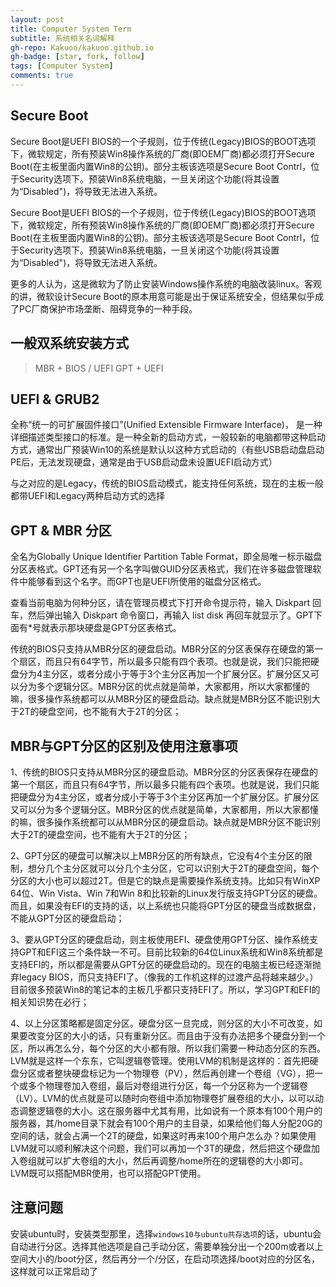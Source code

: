 ```yaml
---
layout: post
title: Computer System Term
subtitle: 系统相关名词解释
gh-repo: Kakuoo/kakuoo.github.io
gh-badge: [star, fork, follow]
tags: [Computer System]
comments: true
---
```



## Secure Boot

Secure Boot是UEFI BIOS的一个子规则，位于传统(Legacy)BIOS的BOOT选项下，微软规定，所有预装Win8操作系统的厂商(即OEM厂商)都必须打开Secure Boot(在主板里面内置Win8的公钥)。部分主板该选项是Secure Boot Contrl，位于Security选项下。预装Win8系统电脑，一旦关闭这个功能(将其设置为“Disabled")，将导致无法进入系统。

Secure Boot是UEFI BIOS的一个子规则，位于传统(Legacy)BIOS的BOOT选项下，微软规定，所有预装Win8操作系统的厂商(即OEM厂商)都必须打开Secure Boot(在主板里面内置Win8的公钥)。部分主板该选项是Secure Boot Contrl，位于Security选项下。预装Win8系统电脑，一旦关闭这个功能(将其设置为“Disabled")，将导致无法进入系统。

更多的人认为，这是微软为了防止安装Windows操作系统的电脑改装linux。客观的讲，微软设计Secure Boot的原本用意可能是出于保证系统安全，但结果似乎成了PC厂商保护市场垄断、阻碍竞争的一种手段。

## 一般双系统安装方式

> MBR + BIOS / UEFI
> GPT + UEFI

## UEFI & GRUB2

全称“统一的可扩展固件接口”(Unified Extensible Firmware Interface)， 是一种详细描述类型接口的标准。是一种全新的启动方式，一般较新的电脑都带这种启动方式，通常出厂预装Win10的系统是默认以这种方式启动的（有些USB启动盘启动PE后，无法发现硬盘，通常是由于USB启动盘未设置UEFI启动方式）

与之对应的是Legacy，传统的BIOS启动模式，能支持任何系统，现在的主板一般都带UEFI和Legacy两种启动方式的选择

## GPT & MBR 分区

全名为Globally Unique Identifier Partition Table Format，即全局唯一标示磁盘分区表格式。GPT还有另一个名字叫做GUID分区表格式，我们在许多磁盘管理软件中能够看到这个名字。而GPT也是UEFI所使用的磁盘分区格式。

查看当前电脑为何种分区，请在管理员模式下打开命令提示符，输入 Diskpart 回车，然后弹出输入 Diskpart 命令窗口，再输入 list disk 再回车就显示了。GPT下面有*号就表示那块硬盘是GPT分区表格式。

传统的BIOS只支持从MBR分区的硬盘启动。MBR分区的分区表保存在硬盘的第一个扇区，而且只有64字节，所以最多只能有四个表项。也就是说，我们只能把硬盘分为4主分区，或者分成小于等于3个主分区再加一个扩展分区。扩展分区又可以分为多个逻辑分区。MBR分区的优点就是简单，大家都用，所以大家都懂的嘛，很多操作系统都可以从MBR分区的硬盘启动。缺点就是MBR分区不能识别大于2T的硬盘空间，也不能有大于2T的分区；

## MBR与GPT分区的区别及使用注意事项

1、传统的BIOS只支持从MBR分区的硬盘启动。MBR分区的分区表保存在硬盘的第一个扇区，而且只有64字节，所以最多只能有四个表项。也就是说，我们只能把硬盘分为4主分区，或者分成小于等于3个主分区再加一个扩展分区。扩展分区又可以分为多个逻辑分区。MBR分区的优点就是简单，大家都用，所以大家都懂的嘛，很多操作系统都可以从MBR分区的硬盘启动。缺点就是MBR分区不能识别大于2T的硬盘空间，也不能有大于2T的分区；

2、GPT分区的硬盘可以解决以上MBR分区的所有缺点，它没有4个主分区的限制，想分几个主分区就可以分几个主分区，它可以识别大于2T的硬盘空间，每个分区的大小也可以超过2T。但是它的缺点是需要操作系统支持。比如只有WinXP 64位、Win Vista、Win 7和Win 8和比较新的Linux发行版支持GPT分区的硬盘。而且，如果没有EFI的支持的话，以上系统也只能将GPT分区的硬盘当成数据盘，不能从GPT分区的硬盘启动；

3、要从GPT分区的硬盘启动，则主板使用EFI、硬盘使用GPT分区、操作系统支持GPT和EFI这三个条件缺一不可。目前比较新的64位Linux系统和Win8系统都是支持EFI的，所以都是需要从GPT分区的硬盘启动的。现在的电脑主板已经逐渐抛弃legacy BIOS，而只支持EFI了。（像我的工作机这样的过渡产品将越来越少。）目前很多预装Win8的笔记本的主板几乎都只支持EFI了。所以，学习GPT和EFI的相关知识势在必行；

4、以上分区策略都是固定分区。硬盘分区一旦完成，则分区的大小不可改变，如果要改变分区的大小的话，只有重新分区。而且由于没有办法把多个硬盘分到一个区，所以再怎么分，每个分区的大小都有限。所以我们需要一种动态分区的东西。LVM就是这样一个东东，它叫逻辑卷管理。使用LVM的机制是这样的：首先把硬盘分区或者整块硬盘标记为一个物理卷（PV），然后再创建一个卷组（VG），把一个或多个物理卷加入卷组，最后对卷组进行分区，每一个分区称为一个逻辑卷（LV）。LVM的优点就是可以随时向卷组中添加物理卷扩展卷组的大小，以可以动态调整逻辑卷的大小。这在服务器中尤其有用，比如说有一个原本有100个用户的服务器，其/home目录下就会有100个用户的主目录，如果给他们每人分配20G的空间的话，就会占满一个2T的硬盘，如果这时再来100个用户怎么办？如果使用LVM就可以顺利解决这个问题，我们可以再加一个3T的硬盘，然后把这个硬盘加入卷组就可以扩大卷组的大小，然后再调整/home所在的逻辑卷的大小即可。LVM既可以搭配MBR使用，也可以搭配GPT使用。

## 注意问题

安装ubuntu时，安装类型那里，选择`windows10与ubuntu共存选项`的话，ubuntu会自动进行分区。选择其他选项是自己手动分区，需要单独分出一个200m或者以上空间大小的/boot分区，然后再分一个/分区，在启动项选择/boot对应的分区名，这样就可以正常启动了
